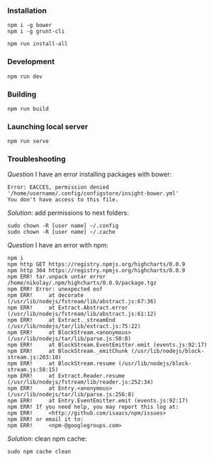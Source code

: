 ### Installation

```
npm i -g bower
npm i -g grunt-cli

npm run install-all
```

### Development

```
npm run dev
```

### Building

```
npm run build
```

### Launching local server

```
npm run serve
```

### Troubleshooting

*Question* I have an error installing packages with bower:
```
Error: EACCES, permission denied '/home/username/.config/configstore/insight-bower.yml'
You don't have access to this file.
```

*Solution*: add permissions to next folders:
```
sudo chown -R [user name] ~/.config
sudo chown -R [user name] ~/.cache
```

*Question* I have an error with npm:
```
npm i
npm http GET https://registry.npmjs.org/highcharts/0.0.9
npm http 304 https://registry.npmjs.org/highcharts/0.0.9
npm ERR! tar.unpack untar error /home/nikolay/.npm/highcharts/0.0.9/package.tgz
npm ERR! Error: unexpected eof
npm ERR!     at decorate (/usr/lib/nodejs/fstream/lib/abstract.js:67:36)
npm ERR!     at Extract.Abstract.error (/usr/lib/nodejs/fstream/lib/abstract.js:61:12)
npm ERR!     at Extract._streamEnd (/usr/lib/nodejs/tar/lib/extract.js:75:22)
npm ERR!     at BlockStream.<anonymous> (/usr/lib/nodejs/tar/lib/parse.js:50:8)
npm ERR!     at BlockStream.EventEmitter.emit (events.js:92:17)
npm ERR!     at BlockStream._emitChunk (/usr/lib/nodejs/block-stream.js:203:10)
npm ERR!     at BlockStream.resume (/usr/lib/nodejs/block-stream.js:58:15)
npm ERR!     at Extract.Reader.resume (/usr/lib/nodejs/fstream/lib/reader.js:252:34)
npm ERR!     at Entry.<anonymous> (/usr/lib/nodejs/tar/lib/parse.js:256:8)
npm ERR!     at Entry.EventEmitter.emit (events.js:92:17)
npm ERR! If you need help, you may report this log at:
npm ERR!     <http://github.com/isaacs/npm/issues>
npm ERR! or email it to:
npm ERR!     <npm-@googlegroups.com>
```

*Solution*: clean npm cache:
```
sudo npm cache clean
```